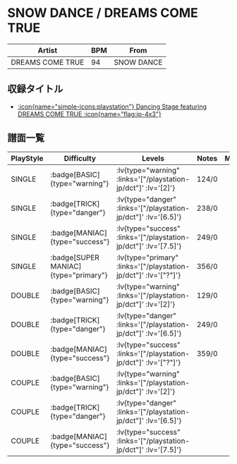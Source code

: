 # SNOW DANCE / DREAMS COME TRUE

|Artist|BPM|From|
|------|---|----|
|DREAMS COME TRUE|94|SNOW DANCE|

## 収録タイトル

- [ :icon{name="simple-icons:playstation"} Dancing Stage featuring DREAMS COME TRUE :icon{name="flag:jp-4x3"} ](/playstation-jp/dct)

## 譜面一覧

|PlayStyle|Difficulty|Levels|Notes|Movie|
|---------|----------|------|-----|-----|
|SINGLE| :badge[BASIC]{type="warning"} | :lv{type="warning" :links='["/playstation-jp/dct"]' :lv='[2]'} |124/0||
|SINGLE| :badge[TRICK]{type="danger"} | :lv{type="danger" :links='["/playstation-jp/dct"]' :lv='[6.5]'} |238/0||
|SINGLE| :badge[MANIAC]{type="success"} | :lv{type="success" :links='["/playstation-jp/dct"]' :lv='[7.5]'} |249/0||
|SINGLE| :badge[SUPER MANIAC]{type="primary"} | :lv{type="primary" :links='["/playstation-jp/dct"]' :lv='["?"]'} |356/0||
|DOUBLE| :badge[BASIC]{type="warning"} | :lv{type="warning" :links='["/playstation-jp/dct"]' :lv='[2]'} |129/0||
|DOUBLE| :badge[TRICK]{type="danger"} | :lv{type="danger" :links='["/playstation-jp/dct"]' :lv='[6.5]'} |249/0||
|DOUBLE| :badge[MANIAC]{type="success"} | :lv{type="success" :links='["/playstation-jp/dct"]' :lv='["?"]'} |359/0||
|COUPLE| :badge[BASIC]{type="warning"} | :lv{type="warning" :links='["/playstation-jp/dct"]' :lv='[2]'} |||
|COUPLE| :badge[TRICK]{type="danger"} | :lv{type="danger" :links='["/playstation-jp/dct"]' :lv='[6.5]'} |||
|COUPLE| :badge[MANIAC]{type="success"} | :lv{type="success" :links='["/playstation-jp/dct"]' :lv='[7.5]'} |||
